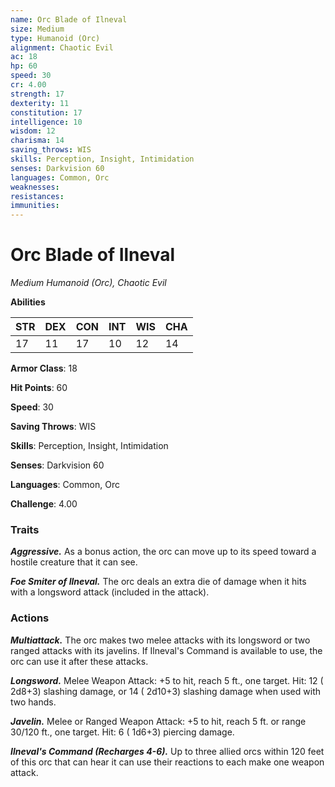 ```yaml
---
name: Orc Blade of Ilneval
size: Medium
type: Humanoid (Orc)
alignment: Chaotic Evil
ac: 18
hp: 60
speed: 30
cr: 4.00
strength: 17
dexterity: 11
constitution: 17
intelligence: 10
wisdom: 12
charisma: 14
saving_throws: WIS
skills: Perception, Insight, Intimidation
senses: Darkvision 60
languages: Common, Orc
weaknesses:
resistances:
immunities:
---
```


# Orc Blade of Ilneval

*Medium Humanoid (Orc), Chaotic Evil*

**Abilities**

| STR | DEX | CON | INT | WIS | CHA |
| --- | --- | --- | --- | --- | --- |
| 17 | 11 | 17 | 10 | 12 | 14 |

**Armor Class**: 18

**Hit Points**: 60

**Speed**: 30

**Saving Throws**: WIS

**Skills**: Perception, Insight, Intimidation

**Senses**: Darkvision 60

**Languages**: Common, Orc

**Challenge**: 4.00


### Traits
***Aggressive.*** As a bonus action, the orc can move up to its speed toward a hostile creature that it can see.

***Foe Smiter of Ilneval.*** The orc deals an extra die of damage when it hits with a longsword attack (included in the attack).


### Actions
***Multiattack.*** The orc makes two melee attacks with its longsword or two ranged attacks with its javelins. If Ilneval's Command is available to use, the orc can use it after these attacks.

***Longsword.*** Melee Weapon Attack:  +5 to hit, reach 5 ft., one target. Hit: 12 ( 2d8+3) slashing damage, or 14 ( 2d10+3) slashing damage when used with two hands.

***Javelin.*** Melee or Ranged Weapon Attack:  +5 to hit, reach 5 ft. or range 30/120 ft., one target. Hit: 6 ( 1d6+3) piercing damage.

***Ilneval's Command (Recharges 4-6).*** Up to three allied orcs within 120 feet of this orc that can hear it can use their reactions to each make one weapon attack.

